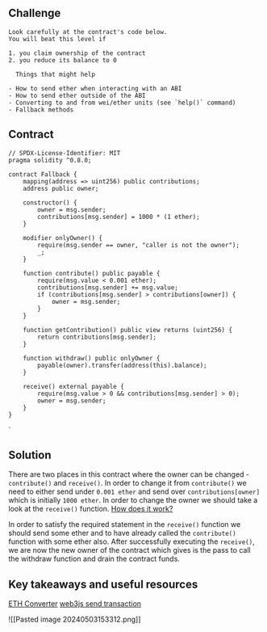 ## Challenge
~~~
Look carefully at the contract's code below.
You will beat this level if

1. you claim ownership of the contract
2. you reduce its balance to 0

  Things that might help

- How to send ether when interacting with an ABI
- How to send ether outside of the ABI
- Converting to and from wei/ether units (see `help()` command)
- Fallback methods
~~~
## Contract
```
// SPDX-License-Identifier: MIT
pragma solidity ^0.8.0;

contract Fallback {
    mapping(address => uint256) public contributions;
    address public owner;

    constructor() {
        owner = msg.sender;
        contributions[msg.sender] = 1000 * (1 ether);
    }

    modifier onlyOwner() {
        require(msg.sender == owner, "caller is not the owner");
        _;
    }

    function contribute() public payable {
        require(msg.value < 0.001 ether);
        contributions[msg.sender] += msg.value;
        if (contributions[msg.sender] > contributions[owner]) {
            owner = msg.sender;
        }
    }

    function getContribution() public view returns (uint256) {
        return contributions[msg.sender];
    }

    function withdraw() public onlyOwner {
        payable(owner).transfer(address(this).balance);
    }

    receive() external payable {
        require(msg.value > 0 && contributions[msg.sender] > 0);
        owner = msg.sender;
    }
}
```
`

## Solution

There are two places in this contract where the owner can be changed - `contribute()` and `receive()`. In order to change it from `contribute()` we need to either send under `0.001 ether` and send over `contributions[owner]` which is initially `1000 ether`. In order to change the owner we should take a look at the `receive()` function. [How does it work?](https://ethereum.stackexchange.com/questions/81994/what-is-the-receive-keyword-in-solidity)

In order to satisfy the required statement in the `receive()` function we should send some ether and to have already called the `contribute()` function with some ether also. After successfully executing the `receive()`, we are now the new owner of the contract which gives is the pass to call the withdraw function and drain the contract funds.

## Key takeaways and useful resources
[ETH Converter](https://eth-converter.com/)
[web3js send transaction](https://web3js.readthedocs.io/en/v1.2.0/web3-eth.html?highlight=sendtransaction#sendtransaction)

![[Pasted image 20240503153312.png]]

